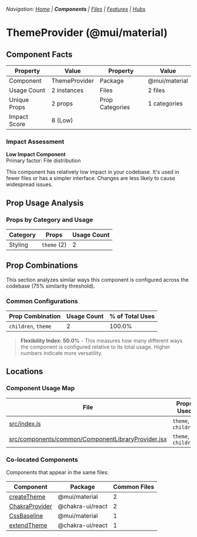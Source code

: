 
*Navigation: [Home](../../index.md) | **Components** | [Files](../../files.md) | [Features](../../features.md) | [Hubs](../../hubs.md)*



# ThemeProvider (@mui/material)

## Component Facts

| Property | Value | Property | Value |
|----------|-------|----------|-------|
| Component | ThemeProvider | Package | @mui/material |
| Usage Count | 2 instances | Files | 2 files |
| Unique Props | 2 props | Prop Categories | 1 categories |
| Impact Score | 8 (Low) | | |

### Impact Assessment

**Low Impact Component**  
Primary factor: File distribution

This component has relatively low impact in your codebase. It&#x27;s used in fewer files or has a simpler interface. Changes are less likely to cause widespread issues.

## Prop Usage Analysis

### Props by Category and Usage

| Category | Props | Usage Count |
|----------|-------|-------------|
| Styling | `theme` (2) | 2 |

## Prop Combinations

This section analyzes similar ways this component is configured across the codebase (75% similarity threshold).

### Common Configurations

| Prop Combination | Usage Count | % of Total Uses |
|------------------|-------------|----------------|
| `children`, `theme` | 2 | 100.0% |

> **Flexibility Index: 50.0%** - This measures how many different ways the component is configured relative to its total usage. Higher numbers indicate more versatility.

## Locations

### Component Usage Map

| File | Props Used | Prop Categories |
|------|------------|----------------|
| [src/index.js](https://github.com/star4beam/react-import-analyzer/blob/main/test-project/src/index.js) | `theme`, `children` | 2 |
| [src/components/common/ComponentLibraryProvider.jsx](https://github.com/star4beam/react-import-analyzer/blob/main/test-project/src/components/common/ComponentLibraryProvider.jsx) | `theme`, `children` | 2 |

### Co-located Components
Components that appear in the same files:

| Component | Package | Common Files |
|-----------|---------|--------------|
| [createTheme](../@mui_material/createTheme.md) | @mui/material | 2 |
| [ChakraProvider](../@chakra-ui_react/ChakraProvider.md) | @chakra-ui/react | 2 |
| [CssBaseline](../@mui_material/CssBaseline.md) | @mui/material | 1 |
| [extendTheme](../@chakra-ui_react/extendTheme.md) | @chakra-ui/react | 1 |
